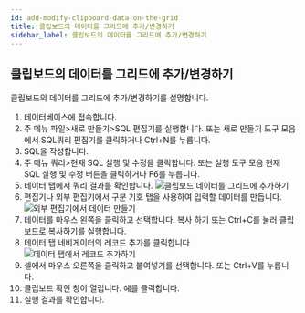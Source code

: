 ```yaml
---
id: add-modify-clipboard-data-on-the-grid
title: 클립보드의 데이터를 그리드에 추가/변경하기
sidebar_label: 클립보드의 데이터를 그리드에 추가/변경하기
---
```


## 클립보드의 데이터를 그리드에 추가/변경하기

클립보드의 데이터를 그리드에 추가/변경하기를 설명합니다.

1. 데이터베이스에 접속합니다.
2. 주 메뉴 파일>새로 만들기>SQL 편집기를 실행합니다. 또는 새로 만들기 도구 모음에서 SQL쿼리 편집기를 클릭하거나 Ctrl+N를 누릅니다.
3. SQL을 작성합니다.
4. 주 메뉴 쿼리>현재 SQL 실행 및 수정을 클릭합니다. 또는 실행 도구 모음 현재 SQL 실행 및 수정 버튼을 클릭하거나 F6를 누릅니다.
5. 데이터 탭에서 쿼리 결과를 확인합니다.
![클립보드 데이터를 그리드에 추가하기](https://s3.ap-northeast-2.amazonaws.com/sqlgate-manual-content/3D92ABA7CCD1CB1EDB0F860A718F2EF4.jpg)
6. 편집기나 외부 편집기에서 구분 기호 탭을 사용하여 입력할 데이터를 만듭니다.
![외부 편집기에서 데이터 만들기](https://s3.ap-northeast-2.amazonaws.com/sqlgate-manual-content/BDA2E50DA51F0532979B5F49DC896B58.jpg)
7. 데이터를 마우스 왼쪽을 클릭하고 선택합니다. 복사 하기 또는 Ctrl+C를 눌러 클립보드로 복사하기를 실행합니다.
8. 데이터 탭 네비게이터의 레코드 추가를 클릭합니다
![데이터 탭에서 레코드 추가하기](https://s3.ap-northeast-2.amazonaws.com/sqlgate-manual-content/E77F221896BC06C424F925E3E1E8939A.jpg)
9. 셀에서 마우스 오른쪽을 클릭하고 붙여넣기를 선택합니다. 또는 Ctrl+V를 누릅니다.
10. 클립보드 확인 창이 열립니다. 예를 클릭합니다.
11. 실행 결과를 확인합니다.


